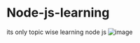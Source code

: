 # Node-js-learning
its only topic wise learning node js 
![image](https://user-images.githubusercontent.com/73882331/169348912-8449071a-a609-49a4-aade-83bea139c8e3.png)
